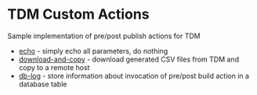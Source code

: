 # TDM Custom Actions

Sample implementation of pre/post publish actions for TDM

   * [echo](echo/README.md) - simply echo all parameters, do nothing
   * [download-and-copy](download-and-copy/README.md) - download generated CSV files from TDM and copy to a remote host
   * [db-log](db-log/README.md) - store information about invocation of pre/post build action in a database table